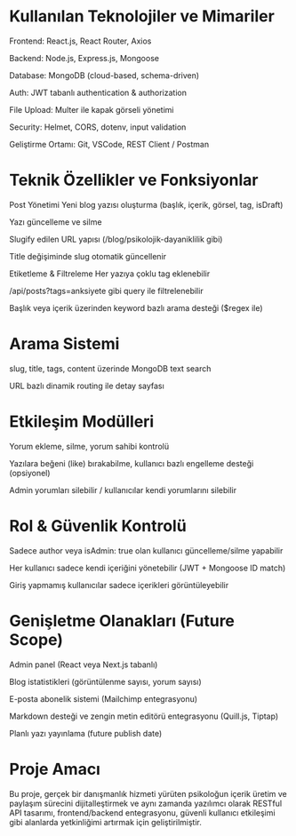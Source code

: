 # Kullanılan Teknolojiler ve Mimariler
Frontend: React.js, React Router, Axios

Backend: Node.js, Express.js, Mongoose

Database: MongoDB (cloud-based, schema-driven)

Auth: JWT tabanlı authentication & authorization

File Upload: Multer ile kapak görseli yönetimi

Security: Helmet, CORS, dotenv, input validation

Geliştirme Ortamı: Git, VSCode, REST Client / Postman

# Teknik Özellikler ve Fonksiyonlar
Post Yönetimi
Yeni blog yazısı oluşturma (başlık, içerik, görsel, tag, isDraft)

Yazı güncelleme ve silme

Slugify edilen URL yapısı (/blog/psikolojik-dayaniklilik gibi)

Title değişiminde slug otomatik güncellenir

Etiketleme & Filtreleme
Her yazıya çoklu tag eklenebilir

/api/posts?tags=anksiyete gibi query ile filtrelenebilir

Başlık veya içerik üzerinden keyword bazlı arama desteği ($regex ile)

# Arama Sistemi
slug, title, tags, content üzerinde MongoDB text search

URL bazlı dinamik routing ile detay sayfası

# Etkileşim Modülleri
Yorum ekleme, silme, yorum sahibi kontrolü

Yazılara beğeni (like) bırakabilme, kullanıcı bazlı engelleme desteği (opsiyonel)

Admin yorumları silebilir / kullanıcılar kendi yorumlarını silebilir

# Rol & Güvenlik Kontrolü
Sadece author veya isAdmin: true olan kullanıcı güncelleme/silme yapabilir

Her kullanıcı sadece kendi içeriğini yönetebilir (JWT + Mongoose ID match)

Giriş yapmamış kullanıcılar sadece içerikleri görüntüleyebilir

# Genişletme Olanakları (Future Scope)
Admin panel (React veya Next.js tabanlı)

Blog istatistikleri (görüntülenme sayısı, yorum sayısı)

E-posta abonelik sistemi (Mailchimp entegrasyonu)

Markdown desteği ve zengin metin editörü entegrasyonu (Quill.js, Tiptap)

Planlı yazı yayınlama (future publish date)

# Proje Amacı
Bu proje, gerçek bir danışmanlık hizmeti yürüten psikoloğun içerik üretim ve paylaşım sürecini dijitalleştirmek ve aynı zamanda yazılımcı olarak RESTful API tasarımı, frontend/backend entegrasyonu, güvenli kullanıcı etkileşimi gibi alanlarda yetkinliğimi artırmak için geliştirilmiştir.

